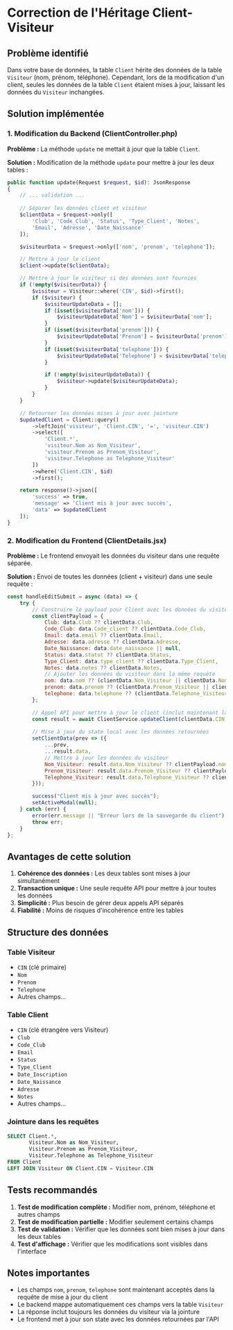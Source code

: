 # Correction de l'Héritage Client-Visiteur

## Problème identifié

Dans votre base de données, la table `Client` hérite des données de la table `Visiteur` (nom, prénom, téléphone). Cependant, lors de la modification d'un client, seules les données de la table `Client` étaient mises à jour, laissant les données du `Visiteur` inchangées.

## Solution implémentée

### 1. Modification du Backend (ClientController.php)

**Problème :** La méthode `update` ne mettait à jour que la table `Client`.

**Solution :** Modification de la méthode `update` pour mettre à jour les deux tables :

```php
public function update(Request $request, $id): JsonResponse
{
    // ... validation ...
    
    // Séparer les données client et visiteur
    $clientData = $request->only([
        'Club', 'Code_Club', 'Status', 'Type_Client', 'Notes',
        'Email', 'Adresse', 'Date_Naissance'
    ]);

    $visiteurData = $request->only(['nom', 'prenom', 'telephone']);

    // Mettre à jour le client
    $client->update($clientData);

    // Mettre à jour le visiteur si des données sont fournies
    if (!empty($visiteurData)) {
        $visiteur = Visiteur::where('CIN', $id)->first();
        if ($visiteur) {
            $visiteurUpdateData = [];
            if (isset($visiteurData['nom'])) {
                $visiteurUpdateData['Nom'] = $visiteurData['nom'];
            }
            if (isset($visiteurData['prenom'])) {
                $visiteurUpdateData['Prenom'] = $visiteurData['prenom'];
            }
            if (isset($visiteurData['telephone'])) {
                $visiteurUpdateData['Telephone'] = $visiteurData['telephone'];
            }

            if (!empty($visiteurUpdateData)) {
                $visiteur->update($visiteurUpdateData);
            }
        }
    }

    // Retourner les données mises à jour avec jointure
    $updatedClient = Client::query()
        ->leftJoin('visiteur', 'Client.CIN', '=', 'visiteur.CIN')
        ->select([
            'Client.*',
            'visiteur.Nom as Nom_Visiteur',
            'visiteur.Prenom as Prenom_Visiteur',
            'visiteur.Telephone as Telephone_Visiteur'
        ])
        ->where('Client.CIN', $id)
        ->first();

    return response()->json([
        'success' => true,
        'message' => 'Client mis à jour avec succès',
        'data' => $updatedClient
    ]);
}
```

### 2. Modification du Frontend (ClientDetails.jsx)

**Problème :** Le frontend envoyait les données du visiteur dans une requête séparée.

**Solution :** Envoi de toutes les données (client + visiteur) dans une seule requête :

```javascript
const handleEditSubmit = async (data) => {
    try {
        // Construire le payload pour Client avec les données du visiteur
        const clientPayload = {
            Club: data.Club ?? clientData.Club,
            Code_Club: data.Code_client ?? clientData.Code_Club,
            Email: data.email ?? clientData.Email,
            Adresse: data.adresse ?? clientData.Adresse,
            Date_Naissance: data.date_naissance || null,
            Status: data.statut ?? clientData.Status,
            Type_Client: data.type_client ?? clientData.Type_Client,
            Notes: data.notes ?? clientData.Notes,
            // Ajouter les données du visiteur dans la même requête
            nom: data.nom ?? (clientData.Nom_Visiteur || clientData.Nom),
            prenom: data.prenom ?? (clientData.Prenom_Visiteur || clientData.Prenom),
            telephone: data.telephone ?? (clientData.Telephone_Visiteur || clientData.Telephone),
        };

        // Appel API pour mettre à jour le client (inclut maintenant la mise à jour du visiteur)
        const result = await ClientService.updateClient(clientData.CIN, clientPayload);
        
        // Mise à jour du state local avec les données retournées
        setClientData(prev => ({
            ...prev,
            ...result.data,
            // Mettre à jour les données du visiteur
            Nom_Visiteur: result.data.Nom_Visiteur ?? clientPayload.nom,
            Prenom_Visiteur: result.data.Prenom_Visiteur ?? clientPayload.prenom,
            Telephone_Visiteur: result.data.Telephone_Visiteur ?? clientPayload.telephone,
        }));

        success("Client mis à jour avec succès");
        setActiveModal(null);
    } catch (err) {
        error(err.message || "Erreur lors de la sauvegarde du client");
        throw err;
    }
};
```

## Avantages de cette solution

1. **Cohérence des données :** Les deux tables sont mises à jour simultanément
2. **Transaction unique :** Une seule requête API pour mettre à jour toutes les données
3. **Simplicité :** Plus besoin de gérer deux appels API séparés
4. **Fiabilité :** Moins de risques d'incohérence entre les tables

## Structure des données

### Table Visiteur
- `CIN` (clé primaire)
- `Nom`
- `Prenom`
- `Telephone`
- Autres champs...

### Table Client
- `CIN` (clé étrangère vers Visiteur)
- `Club`
- `Code_Club`
- `Email`
- `Status`
- `Type_Client`
- `Date_Inscription`
- `Date_Naissance`
- `Adresse`
- `Notes`
- Autres champs...

### Jointure dans les requêtes
```sql
SELECT Client.*, 
       Visiteur.Nom as Nom_Visiteur,
       Visiteur.Prenom as Prenom_Visiteur,
       Visiteur.Telephone as Telephone_Visiteur
FROM Client 
LEFT JOIN Visiteur ON Client.CIN = Visiteur.CIN
```

## Tests recommandés

1. **Test de modification complète :** Modifier nom, prénom, téléphone et autres champs
2. **Test de modification partielle :** Modifier seulement certains champs
3. **Test de validation :** Vérifier que les données sont bien mises à jour dans les deux tables
4. **Test d'affichage :** Vérifier que les modifications sont visibles dans l'interface

## Notes importantes

- Les champs `nom`, `prenom`, `telephone` sont maintenant acceptés dans la requête de mise à jour du client
- Le backend mappe automatiquement ces champs vers la table `Visiteur`
- La réponse inclut toujours les données du visiteur via la jointure
- Le frontend met à jour son state avec les données retournées par l'API

